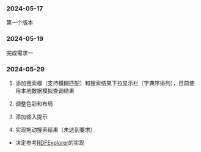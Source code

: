 ### 2024-05-17 

第一个版本

### 2024-05-19 

完成需求一 

### 2024-05-29 

1. 添加搜索框（支持模糊匹配）和搜索结果下拉显示栏（字典序排列），目前使用本地数据模拟查询结果

2. 调整色彩和布局

3. 添加输入提示

4. 实现拖动搜索结果（未达到要求）

- 决定参考[RDFExplorer](https://github.com/hvarg/RDFExplorer)的实现